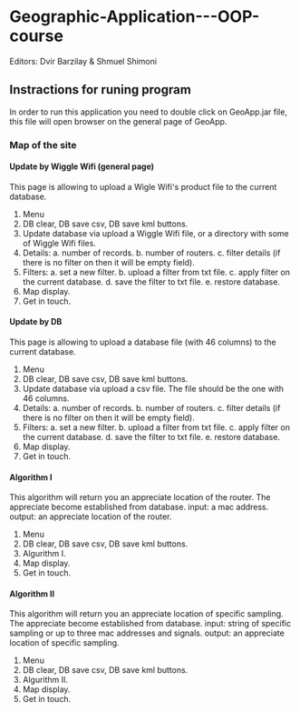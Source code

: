 # Geographic-Application---OOP-course #
Editors:
  Dvir Barzilay &
  Shmuel Shimoni
  
## Instractions for runing program ##
In order to run this application you need to double click on GeoApp.jar file,
this file will open browser on the general page of GeoApp.

### Map of the site ###

#### Update by Wiggle Wifi (general page) ####
This page is allowing to upload a Wigle Wifi's product file to the current database.
  1. Menu
  2. DB clear, DB save csv, DB save kml buttons.
  3. Update database via upload a Wiggle Wifi file, or a directory with some of Wiggle Wifi files.
  4. Details:
      a. number of records.
      b. number of routers.
      c. filter details (if there is no filter on then it will be empty field).
  5. Filters:
      a. set a new filter.
      b. upload a filter from txt file.
      c. apply filter on the current database.
      d. save the filter to txt file.
      e. restore database.
  6. Map display.
  7. Get in touch.
  
#### Update by DB ####
This page is allowing to upload a database file (with 46 columns) to the current database.
  1. Menu
  2. DB clear, DB save csv, DB save kml buttons.
  3. Update database via upload a csv file. The file should be the one with 46 columns.
  4. Details:
      a. number of records.
      b. number of routers.
      c. filter details (if there is no filter on then it will be empty field).
  5. Filters:
      a. set a new filter.
      b. upload a filter from txt file.
      c. apply filter on the current database.
      d. save the filter to txt file.
      e. restore database.
  6. Map display.
  7. Get in touch.

#### Algorithm I ####
This algorithm will return you an appreciate location of the router.
The appreciate become established from database.
input: a mac address.
output: an appreciate location of the router.
  1. Menu
  2. DB clear, DB save csv, DB save kml buttons.
  3. Algurithm I.
  4. Map display.
  5. Get in touch.
  
#### Algorithm II ####
This algorithm will return you an appreciate location of specific sampling.
The appreciate become established from database.
input: string of specific sampling or up to three mac addresses and signals.
output: an appreciate location of specific sampling.
  1. Menu
  2. DB clear, DB save csv, DB save kml buttons.
  3. Algurithm II.
  4. Map display.
  5. Get in touch.

